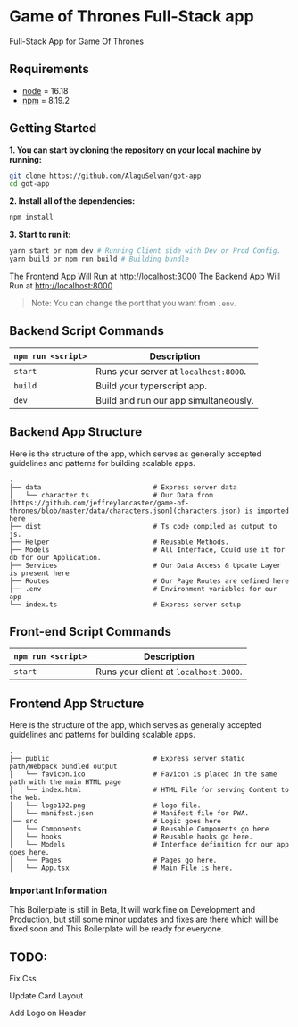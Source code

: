 # Game of Thrones Full-Stack app

Full-Stack App for Game Of Thrones

## Requirements

- [node](https://nodejs.org/en) = 16.18
- [npm](https://www.npmjs.com) = 8.19.2

## Getting Started

**1. You can start by cloning the repository on your local machine by running:**

```sh
git clone https://github.com/AlaguSelvan/got-app
cd got-app
```

**2. Install all of the dependencies:**

```sh
npm install
```

**3. Start to run it:**

```sh
yarn start or npm dev # Running Client side with Dev or Prod Config.
yarn build or npm run build # Building bundle
```

The Frontend App Will Run at [http://localhost:3000](http://localhost:3000)
The Backend App Will Run at [http://localhost:8000](http://localhost:8000)

> Note: You can change the port that you want from `.env`.

## Backend Script Commands

| `npm run <script>`    | Description                                                                      |
| ------------------ | -------------------------------------------------------------------------------- |
| `start`            | Runs your server at `localhost:8000`.                                            |
| `build`            | Build your typerscript app.                                                      |
| `dev`              | Build and run our app simultaneously.                                            |

## Backend App Structure

Here is the structure of the app, which serves as generally accepted guidelines and patterns for building scalable apps.

```
.
├── data                          	# Express server data
│   └── character.ts                # Our Data from [https://github.com/jeffreylancaster/game-of-thrones/blob/master/data/characters.json](characters.json) is imported here
├── dist                          	# Ts code compiled as output to js.
├── Helper                          # Reusable Methods.
├── Models                          # All Interface, Could use it for db for our Application.
├── Services                        # Our Data Access & Update Layer is present here
├── Routes                          # Our Page Routes are defined here
├── .env                            # Environment variables for our app
└── index.ts                        # Express server setup
```

## Front-end Script Commands

| `npm run <script>`    | Description                                                                      |
| ------------------ | -------------------------------------------------------------------------------- |
| `start`            | Runs your client at `localhost:3000`.                                            |

## Frontend App Structure

Here is the structure of the app, which serves as generally accepted guidelines and patterns for building scalable apps.

```
.
├── public                          # Express server static path/Webpack bundled output
│   └── favicon.ico                 # Favicon is placed in the same path with the main HTML page
│   └── index.html                  # HTML File for serving Content to the Web.
│   └── logo192.png                 # logo file.
│   └── manifest.json               # Manifest file for PWA.
│── src                             # Logic goes here
│   └── Components                  # Reusable Components go here
│   └── hooks                       # Reusable hooks go here.
│   └── Models                      # Interface definition for our app goes here.
│   └── Pages                       # Pages go here.
│   └── App.tsx                     # Main File is here.

```

### Important Information

This Boilerplate is still in Beta, It will work fine on Development and Production, but still some minor updates and fixes are there which will be fixed soon and This Boilerplate will be ready for everyone.


## TODO:

Fix Css

Update Card Layout

Add Logo on Header
